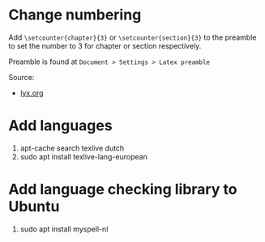 # Change numbering

Add `\setcounter{chapter}{3}` or `\setcounter{section}{3}` to the preamble to set the number to 3 for chapter or section respectively.

Preamble is found at `Document > Settings > Latex preamble`

Source:

* [lyx.org](https://wiki.lyx.org/FAQ/Numbering#set-chapterstart)

# Add languages

1. apt-cache search texlive dutch
2. sudo apt install texlive-lang-european

# Add language checking library to Ubuntu

1. sudo apt install myspell-nl
